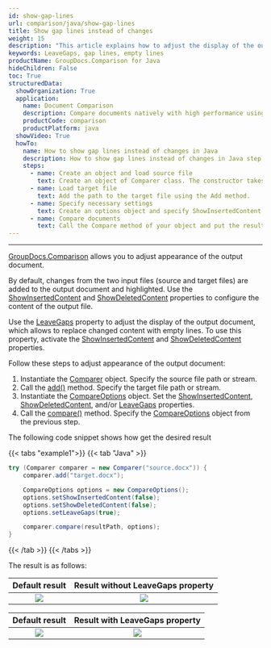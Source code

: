 ```yaml
---
id: show-gap-lines
url: comparison/java/show-gap-lines
title: Show gap lines instead of changes
weight: 15
description: "This article explains how to adjust the display of the output document so that the changed content is replaced with empty lines in GroupDocs.Comparison for Java."
keywords: LeaveGaps, gap lines, empty lines
productName: GroupDocs.Comparison for Java
hideChildren: False
toc: True
structuredData:
  showOrganization: True
  application:
    name: Document Comparison
    description: Compare documents natively with high performance using Java language and GroupDocs.Comparison for Java
    productCode: comparison
    productPlatform: java
  showVideo: True
  howTo:
    name: How to show gap lines instead of changes in Java
    description: How to show gap lines instead of changes in Java step by step
    steps:
      - name: Create an object and load source file
        text: Create an object of Comparer class. The constructor takes the source file path parameter. You may specify absolute or relative file path as per your requirements.
      - name: Load target file
        text: Add the path to the target file using the Add method.
      - name: Specify necessary settings
        text: Create an options object and specify ShowInsertedContent and ShowDeletedContent of false value and LeaveGaps of true value.
      - name: Compare documents
        text: Call the Compare method of your object and put the resulting file path parameter and the options object.
---
```


---

[GroupDocs.Comparison](https://products.groupdocs.com/comparison/java) allows you to adjust appearance of the output document.

By default, changes from the two input files (source and target files) are added to the output document and highlighted. Use the [ShowInsertedContent](https://reference.groupdocs.com/comparison/java/com.groupdocs.comparison.options/compareoptions/#setShowInsertedContent-boolean-) and [ShowDeletedContent](https://reference.groupdocs.com/comparison/java/com.groupdocs.comparison.options/compareoptions/#setShowDeletedContent-boolean-) properties to configure the content of the output file.

Use the [LeaveGaps](https://reference.groupdocs.com/comparison/java/com.groupdocs.comparison.options/compareoptions/#setLeaveGaps-boolean-) property to adjust the display of the output document, which allows to replace changed content with empty lines. To use this property, activate the [ShowInsertedContent](https://reference.groupdocs.com/comparison/java/com.groupdocs.comparison.options/compareoptions/#setShowInsertedContent-boolean-) and [ShowDeletedContent](https://reference.groupdocs.com/comparison/java/com.groupdocs.comparison.options/compareoptions/#setShowDeletedContent-boolean-) properties.

Follow these steps to adjust appearance of the output document:

1.  Instantiate the [Comparer](https://reference.groupdocs.com/comparison/java/com.groupdocs.comparison/comparer/) object. Specify the source file path or stream.
2.  Call the [add()](https://reference.groupdocs.com/comparison/java/com.groupdocs.comparison/comparer/#add-java.lang.String-) method. Specify the target file path or stream.
3.  Instantiate the [CompareOptions](https://reference.groupdocs.com/comparison/java/com.groupdocs.comparison.options/compareoptions/) object. Set the [ShowInsertedContent](https://reference.groupdocs.com/comparison/java/com.groupdocs.comparison.options/compareoptions/#setShowInsertedContent-boolean-), [ShowDeletedContent](https://reference.groupdocs.com/comparison/java/com.groupdocs.comparison.options/compareoptions/#setShowDeletedContent-boolean-), and/or [LeaveGaps](https://reference.groupdocs.com/comparison/java/com.groupdocs.comparison.options/compareoptions/#setLeaveGaps-boolean-) properties.
4.  Call the [compare()](https://reference.groupdocs.com/comparison/java/com.groupdocs.comparison/comparer/#compare-java.lang.String-) method. Specify the [CompareOptions](https://reference.groupdocs.com/comparison/java/com.groupdocs.comparison.options/compareoptions/) object from the previous step.

The following code snippet shows how get the desired result

{{< tabs "example1">}}
{{< tab "Java" >}}
```java
try (Comparer comparer = new Comparer("source.docx")) {
    comparer.add("target.docx");

    CompareOptions options = new CompareOptions();
    options.setShowInsertedContent(false);
    options.setShowDeletedContent(false);
    options.setLeaveGaps(true);

    comparer.compare(resultPath, options);
}
```
{{< /tab >}}
{{< /tabs >}}

The result is as follows:

|                        Default result                         |                Result without LeaveGaps property                 |
| :-----------------------------------------------------------: | :--------------------------------------------------------------: |
| ![](/comparison/java/images/show-gap-lines-default-result.png) | ![](/comparison/java/images/show-gap-lines-without-leavegaps.png) |

|                        Default result                         |                Result with LeaveGaps property                 |
| :-----------------------------------------------------------: | :-----------------------------------------------------------: |
| ![](/comparison/java/images/show-gap-lines-default-result.png) | ![](/comparison/java/images/show-gap-lines-with-leavegaps.png) |
